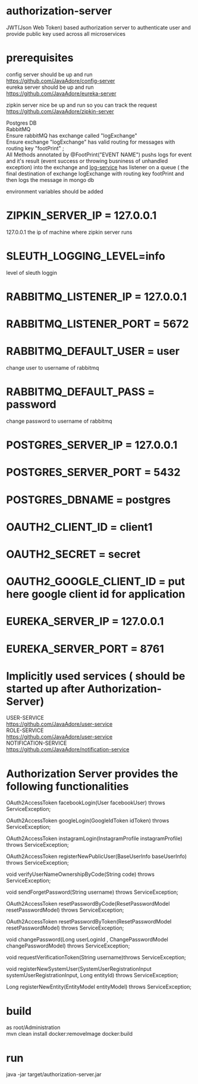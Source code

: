 # authorization-server
JWT(Json Web Token) based authorization server to authenticate user and provide public key used across all microservices

# prerequisites
config server should be up and run<br/>
<a href="https://github.com/JavaAdore/config-server">https://github.com/JavaAdore/config-server</a> <br/>
eureka server should be up and run<br/>
<a href="https://github.com/JavaAdore/eureka-server">https://github.com/JavaAdore/eureka-server</a> <br/>

zipkin server nice be up and run so you can track the request<br/>
<a href="https://github.com/JavaAdore/zipkin-server">https://github.com/JavaAdore/zipkin-server</a> <br/>


Postgres DB <br/>
RabbitMQ <br/>
Ensure rabbitMQ has exchange called "logExchange" <br/>
Ensure exchange "logExchange" has valid routing for messages with routing key "footPrint" ;<br/>
All Methods annotated by @FootPrint("EVENT NAME") pushs logs for event and it's result (event success or throwing busniness of unhandled exception) into the exchange and   <a href="https://github.com/JavaAdore/log-service">log-service</a> has listener on a queue ( the final destination of exchange logExchange with routing key footPrint and then logs the message in mongo db  <br/>


environment variables should be added

# ZIPKIN_SERVER_IP = 127.0.0.1
127.0.0.1 the ip of machine where zipkin server runs
# SLEUTH_LOGGING_LEVEL=info
level of sleuth loggin

# RABBITMQ_LISTENER_IP = 127.0.0.1
# RABBITMQ_LISTENER_PORT = 5672
# RABBITMQ_DEFAULT_USER = user
change user to username of rabbitmq
# RABBITMQ_DEFAULT_PASS = password
change password to username of rabbitmq


# POSTGRES_SERVER_IP    = 127.0.0.1
# POSTGRES_SERVER_PORT  = 5432
# POSTGRES_DBNAME 	    = postgres     
# OAUTH2_CLIENT_ID = client1
# OAUTH2_SECRET = secret
# OAUTH2_GOOGLE_CLIENT_ID = put here google client id for application


# EUREKA_SERVER_IP      = 127.0.0.1
# EUREKA_SERVER_PORT    = 8761


# Implicitly used services ( should be started up after Authorization-Server)
USER-SERVICE <br/>
<a href="https://github.com/JavaAdore/user-service">https://github.com/JavaAdore/user-service</a> <br/>
ROLE-SERVICE <br/>
<a href="https://github.com/JavaAdore/role-service">https://github.com/JavaAdore/user-service</a> <br/>
NOTIFICATION-SERVICE <br/>
<a href="https://github.com/JavaAdore/notification-service">https://github.com/JavaAdore/notification-service</a> <br/>





# Authorization Server provides the following functionalities

OAuth2AccessToken facebookLogin(User facebookUser) throws ServiceException;<br/>

OAuth2AccessToken googleLogin(GoogleIdToken idToken) throws ServiceException;<br/>

OAuth2AccessToken instagramLogin(InstagramProfile instagramProfile) throws ServiceException;<br/>

OAuth2AccessToken registerNewPublicUser(BaseUserInfo baseUserInfo) throws ServiceException;<br/>

void verifyUserNameOwnershipByCode(String code) throws ServiceException;<br/>

void sendForgetPassword(String username) throws ServiceException;<br/>

OAuth2AccessToken resetPasswordByCode(ResetPasswordModel resetPasswordModel) throws ServiceException;<br/>

OAuth2AccessToken resetPasswordByToken(ResetPasswordModel resetPasswordModel) throws ServiceException;<br/>

void changePassword(Long userLoginId , ChangePasswordModel changePasswordModel) throws ServiceException;<br/>

void requestVerificationToken(String username)throws ServiceException;<br/>

void registerNewSystemUser(SystemUserRegistrationInput systemUserRegistrationInput, Long entityId) throws ServiceException;<br/>

Long registerNewEntity(EntityModel entityModel) throws ServiceException;<br/>

# build
as root/Administration <br/>
mvn clean install docker:removeImage docker:build
# run
java -jar target/authorization-server.jar
